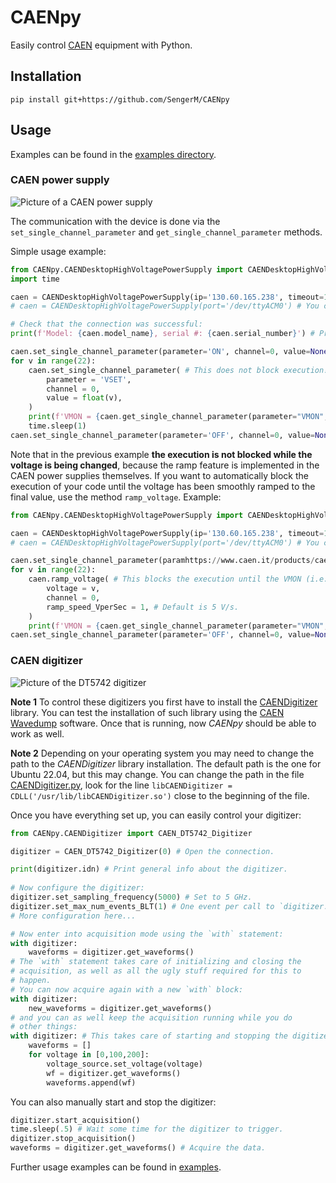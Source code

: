 # CAENpy

Easily control [CAEN](https://www.caen.it/) equipment with Python.

## Installation

```
pip install git+https://github.com/SengerM/CAENpy
```

## Usage

Examples can be found in the [examples directory](examples).

### CAEN power supply

![Picture of a CAEN power supply](https://www.caen.it/wp-content/uploads/2017/10/DT1471HET_g.jpg)

The communication with the device is done via the `set_single_channel_parameter` and `get_single_channel_parameter` methods. 

Simple usage example:

```Python
from CAENpy.CAENDesktopHighVoltagePowerSupply import CAENDesktopHighVoltagePowerSupply
import time

caen = CAENDesktopHighVoltagePowerSupply(ip='130.60.165.238', timeout=10) # Increase timeout for slow networks.
# caen = CAENDesktopHighVoltagePowerSupply(port='/dev/ttyACM0') # You can also connect via USB (name of port changes in different operating systems, check the user manual of your device).

# Check that the connection was successful: 
print(f'Model: {caen.model_name}, serial #: {caen.serial_number}') # Print model name and serial number, example: 'Model: DT1470ET, serial #: 13398'.

caen.set_single_channel_parameter(parameter='ON', channel=0, value=None)
for v in range(22):
	caen.set_single_channel_parameter( # This does not block execution! You have to manually wait the required time until the voltage is changed.
		parameter = 'VSET', 
		channel = 0, 
		value = float(v),
	)
	print(f'VMON = {caen.get_single_channel_parameter(parameter="VMON", channel=0)} | IMON = {caen.get_single_channel_parameter(parameter="IMON", channel=0)}')
	time.sleep(1)
caen.set_single_channel_parameter(parameter='OFF', channel=0, value=None)
```

Note that in the previous example **the execution is not blocked while the voltage is being changed**, because the ramp feature is implemented in the CAEN power supplies themselves. If you want to automatically block the execution of your code until the voltage has been smoothly ramped to the final value, use the method `ramp_voltage`. Example:

```Python
from CAENpy.CAENDesktopHighVoltagePowerSupply import CAENDesktopHighVoltagePowerSupply

caen = CAENDesktopHighVoltagePowerSupply(ip='130.60.165.238', timeout=10) # Increase timeout for slow networks.
# caen = CAENDesktopHighVoltagePowerSupply(port='/dev/ttyACM0') # You can also connect via USB (name of port changes in different operating systems, check the user manual of your device).

caen.set_single_channel_parameter(paramhttps://www.caen.it/products/caendigitizer-library/eter='ON', channel=0, value=None)
for v in range(22):
	caen.ramp_voltage( # This blocks the execution until the VMON (i.e. measured voltage) is stable, so you don't have to manually wait/check that it has reached the final voltage.
		voltage = v,
		channel = 0,
		ramp_speed_VperSec = 1, # Default is 5 V/s.
	)
	print(f'VMON = {caen.get_single_channel_parameter(parameter="VMON", channel=0)} | IMON = {caen.get_single_channel_parameter(parameter="IMON", channel=0)}')
caen.set_single_channel_parameter(parameter='OFF', channel=0, value=None)
```

### CAEN digitizer

![Picture of the DT5742 digitizer](https://www.caen.it/wp-content/uploads/2017/10/DT5742S_caen-1.jpg)

**Note 1** To control these digitizers you first have to install the [CAENDigitizer](https://www.caen.it/products/caendigitizer-library/) library. You can test the installation of such library using the [CAEN Wavedump](https://www.caen.it/products/caen-wavedump/) software. Once that is running, now *CAENpy* should be able to work as well.

**Note 2** Depending on your operating system you may need to change the path to the *CAENDigitizer* library installation. The default path is the one for Ubuntu 22.04, but this may change. You can change the path in the file [CAENDigitizer.py](CAENpy/CAENDigitizer.py), look for the line `libCAENDigitizer = CDLL('/usr/lib/libCAENDigitizer.so')` close to the beginning of the file.

Once you have everything set up, you can easily control your digitizer:

```python
from CAENpy.CAENDigitizer import CAEN_DT5742_Digitizer

digitizer = CAEN_DT5742_Digitizer(0) # Open the connection.

print(digitizer.idn) # Print general info about the digitizer.
	
# Now configure the digitizer:
digitizer.set_sampling_frequency(5000) # Set to 5 GHz.
digitizer.set_max_num_events_BLT(1) # One event per call to `digitizer.get_waveforms`.
# More configuration here...

# Now enter into acquisition mode using the `with` statement:
with digitizer:
	waveforms = digitizer.get_waveforms()
# The `with` statement takes care of initializing and closing the
# acquisition, as well as all the ugly stuff required for this to 
# happen.
# You can now acquire again with a new `with` block:
with digitizer:
	new_waveforms = digitizer.get_waveforms()
# and you can as well keep the acquisition running while you do
# other things:
with digitizer: # This takes care of starting and stopping the digitizer automatically.
	waveforms = []
	for voltage in [0,100,200]:
		voltage_source.set_voltage(voltage)
		wf = digitizer.get_waveforms()
		waveforms.append(wf)
```

You can also manually start and stop the digitizer:

```python
digitizer.start_acquisition()
time.sleep(.5) # Wait some time for the digitizer to trigger.
digitizer.stop_acquisition()
waveforms = digitizer.get_waveforms() # Acquire the data.
```

Further usage examples can be found in [examples](examples).

